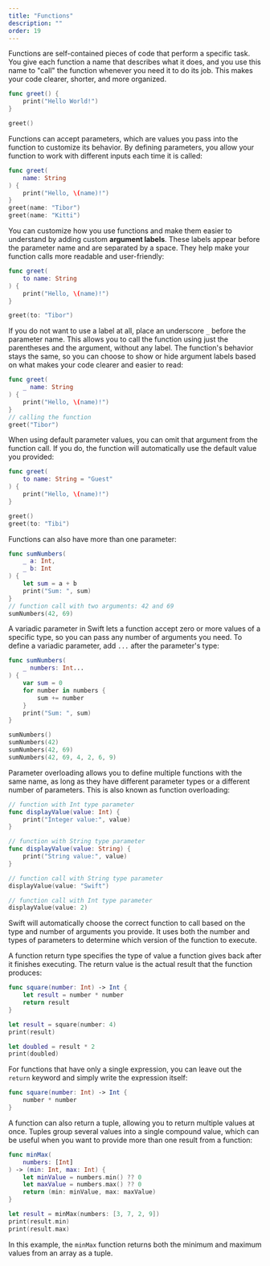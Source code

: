 ```yaml
---
title: "Functions"
description: ""
order: 19
---
```


Functions are self-contained pieces of code that perform a specific task. You give each function a name that describes what it does, and you use this name to "call" the function whenever you need it to do its job. This makes your code clearer, shorter, and more organized.

```swift
func greet() {
    print("Hello World!")
}

greet()
```

Functions can accept parameters, which are values you pass into the function to customize its behavior. By defining parameters, you allow your function to work with different inputs each time it is called:

```swift
func greet(
    name: String
) {
    print("Hello, \(name)!")
}
greet(name: "Tibor") 
greet(name: "Kitti") 
```

You can customize how you use functions and make them easier to understand by adding custom **argument labels**. These labels appear before the parameter name and are separated by a space. They help make your function calls more readable and user-friendly:

```swift
func greet(
    to name: String
) {
    print("Hello, \(name)!")
}

greet(to: "Tibor")
```

If you do not want to use a label at all, place an underscore `_` before the parameter name. This allows you to call the function using just the parentheses and the argument, without any label. The function's behavior stays the same, so you can choose to show or hide argument labels based on what makes your code clearer and easier to read:

```swift
func greet(
    _ name: String
) {
    print("Hello, \(name)!")
}
// calling the function
greet("Tibor")
```

When using default parameter values, you can omit that argument from the function call. If you do, the function will automatically use the default value you provided:

```swift
func greet(
    to name: String = "Guest" 
) {
    print("Hello, \(name)!")
}

greet() 
greet(to: "Tibi")
```

Functions can also have more than one parameter:

```swift
func sumNumbers(
    _ a: Int, 
    _ b: Int
) {
    let sum = a + b
    print("Sum: ", sum)
}
// function call with two arguments: 42 and 69
sumNumbers(42, 69)
```

A variadic parameter in Swift lets a function accept zero or more values of a specific type, so you can pass any number of arguments you need. To define a variadic parameter, add `...` after the parameter's type:

```swift
func sumNumbers(
    _ numbers: Int...
) {
    var sum = 0
    for number in numbers {
        sum += number
    }
    print("Sum: ", sum)
}

sumNumbers()
sumNumbers(42)
sumNumbers(42, 69)
sumNumbers(42, 69, 4, 2, 6, 9)
```

Parameter overloading allows you to define multiple functions with the same name, as long as they have different parameter types or a different number of parameters. This is also known as function overloading:

```swift
// function with Int type parameter
func displayValue(value: Int) {
    print("Integer value:", value)
}

// function with String type parameter
func displayValue(value: String) {
    print("String value:", value)
}

// function call with String type parameter
displayValue(value: "Swift")

// function call with Int type parameter
displayValue(value: 2)
```

Swift will automatically choose the correct function to call based on the type and number of arguments you provide. It uses both the number and types of parameters to determine which version of the function to execute.

A function return type specifies the type of value a function gives back after it finishes executing. The return value is the actual result that the function produces:

```swift
func square(number: Int) -> Int {
    let result = number * number
    return result
}

let result = square(number: 4)
print(result)

let doubled = result * 2
print(doubled) 
```

For functions that have only a single expression, you can leave out the `return` keyword and simply write the expression itself:

```swift
func square(number: Int) -> Int {
    number * number
}
```

A function can also return a tuple, allowing you to return multiple values at once. Tuples group several values into a single compound value, which can be useful when you want to provide more than one result from a function:

```swift
func minMax(
    numbers: [Int]
) -> (min: Int, max: Int) {
    let minValue = numbers.min() ?? 0
    let maxValue = numbers.max() ?? 0
    return (min: minValue, max: maxValue)
}

let result = minMax(numbers: [3, 7, 2, 9])
print(result.min)
print(result.max)
```

In this example, the `minMax` function returns both the minimum and maximum values from an array as a tuple.


